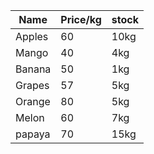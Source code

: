 |Name|Price/kg|stock|
|-----|----|----|
|Apples|60|10kg|
|Mango|40|4kg|
|Banana|50|1kg|
|Grapes|57|5kg|
|Orange |80|5kg|
|Melon |60|7kg|
|papaya |70|15kg|

